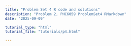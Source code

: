 ```yaml
---
title: "Problem Set 4 R code and solutions"
description: "Problem 2, PHC6059 ProblemSet4 RMarkdown"
date: "2025-09-09"

tutorial_type: "html"
tutorial_file: "tutorials/p4.html"

---
```

